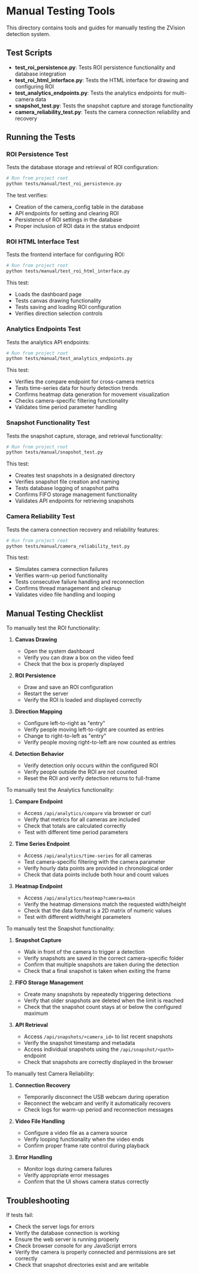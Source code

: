 # Manual Testing Tools

This directory contains tools and guides for manually testing the ZVision detection system.

## Test Scripts

- **test_roi_persistence.py**: Tests ROI persistence functionality and database integration
- **test_roi_html_interface.py**: Tests the HTML interface for drawing and configuring ROI
- **test_analytics_endpoints.py**: Tests the analytics endpoints for multi-camera data
- **snapshot_test.py**: Tests the snapshot capture and storage functionality
- **camera_reliability_test.py**: Tests the camera connection reliability and recovery

## Running the Tests

### ROI Persistence Test

Tests the database storage and retrieval of ROI configuration:

```bash
# Run from project root
python tests/manual/test_roi_persistence.py
```

The test verifies:
- Creation of the camera_config table in the database
- API endpoints for setting and clearing ROI
- Persistence of ROI settings in the database
- Proper inclusion of ROI data in the status endpoint

### ROI HTML Interface Test

Tests the frontend interface for configuring ROI:

```bash
# Run from project root
python tests/manual/test_roi_html_interface.py
```

This test:
- Loads the dashboard page
- Tests canvas drawing functionality
- Tests saving and loading ROI configuration
- Verifies direction selection controls

### Analytics Endpoints Test

Tests the analytics API endpoints:

```bash
# Run from project root
python tests/manual/test_analytics_endpoints.py
```

This test:
- Verifies the compare endpoint for cross-camera metrics
- Tests time-series data for hourly detection trends
- Confirms heatmap data generation for movement visualization
- Checks camera-specific filtering functionality
- Validates time period parameter handling

### Snapshot Functionality Test

Tests the snapshot capture, storage, and retrieval functionality:

```bash
# Run from project root
python tests/manual/snapshot_test.py
```

This test:
- Creates test snapshots in a designated directory
- Verifies snapshot file creation and naming
- Tests database logging of snapshot paths
- Confirms FIFO storage management functionality
- Validates API endpoints for retrieving snapshots

### Camera Reliability Test

Tests the camera connection recovery and reliability features:

```bash
# Run from project root
python tests/manual/camera_reliability_test.py
```

This test:
- Simulates camera connection failures
- Verifies warm-up period functionality
- Tests consecutive failure handling and reconnection
- Confirms thread management and cleanup
- Validates video file handling and looping

## Manual Testing Checklist

To manually test the ROI functionality:

1. **Canvas Drawing**
   - Open the system dashboard
   - Verify you can draw a box on the video feed
   - Check that the box is properly displayed

2. **ROI Persistence**
   - Draw and save an ROI configuration
   - Restart the server
   - Verify the ROI is loaded and displayed correctly

3. **Direction Mapping**
   - Configure left-to-right as "entry"
   - Verify people moving left-to-right are counted as entries
   - Change to right-to-left as "entry" 
   - Verify people moving right-to-left are now counted as entries

4. **Detection Behavior**
   - Verify detection only occurs within the configured ROI
   - Verify people outside the ROI are not counted
   - Reset the ROI and verify detection returns to full-frame

To manually test the Analytics functionality:

1. **Compare Endpoint**
   - Access `/api/analytics/compare` via browser or curl
   - Verify that metrics for all cameras are included
   - Check that totals are calculated correctly
   - Test with different time period parameters

2. **Time Series Endpoint**
   - Access `/api/analytics/time-series` for all cameras
   - Test camera-specific filtering with the camera parameter
   - Verify hourly data points are provided in chronological order
   - Check that data points include both hour and count values

3. **Heatmap Endpoint**
   - Access `/api/analytics/heatmap?camera=main`
   - Verify the heatmap dimensions match the requested width/height
   - Check that the data format is a 2D matrix of numeric values
   - Test with different width/height parameters

To manually test the Snapshot functionality:

1. **Snapshot Capture**
   - Walk in front of the camera to trigger a detection
   - Verify snapshots are saved in the correct camera-specific folder
   - Confirm that multiple snapshots are taken during the detection
   - Check that a final snapshot is taken when exiting the frame

2. **FIFO Storage Management**
   - Create many snapshots by repeatedly triggering detections
   - Verify that older snapshots are deleted when the limit is reached
   - Check that the snapshot count stays at or below the configured maximum

3. **API Retrieval**
   - Access `/api/snapshots/<camera_id>` to list recent snapshots
   - Verify the snapshot timestamp and metadata
   - Access individual snapshots using the `/api/snapshot/<path>` endpoint
   - Check that snapshots are correctly displayed in the browser

To manually test Camera Reliability:

1. **Connection Recovery**
   - Temporarily disconnect the USB webcam during operation
   - Reconnect the webcam and verify it automatically recovers
   - Check logs for warm-up period and reconnection messages
   
2. **Video File Handling**
   - Configure a video file as a camera source
   - Verify looping functionality when the video ends
   - Confirm proper frame rate control during playback

3. **Error Handling**
   - Monitor logs during camera failures
   - Verify appropriate error messages
   - Confirm that the UI shows camera status correctly

## Troubleshooting

If tests fail:
- Check the server logs for errors
- Verify the database connection is working
- Ensure the web server is running properly
- Check browser console for any JavaScript errors
- Verify the camera is properly connected and permissions are set correctly
- Check that snapshot directories exist and are writable 